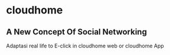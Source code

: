 # cloudhome
A New Concept Of Social Networking
--------------------------------------------
Adaptasi real life to E-click in cloudhome web or cloudhome App
